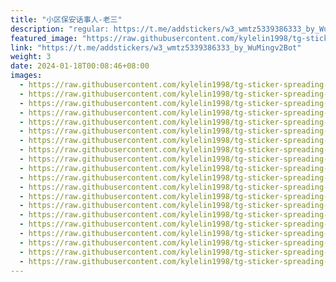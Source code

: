 ```yaml
---
title: "小区保安话事人-老三"
description: "regular: https://t.me/addstickers/w3_wmtz5339386333_by_WuMingv2Bot"
featured_image: "https://raw.githubusercontent.com/kylelin1998/tg-sticker-spreading-worldwide-images/main/img/78fad630-3cde-45fa-83ac-3afdf7f123cc.jpg"
link: "https://t.me/addstickers/w3_wmtz5339386333_by_WuMingv2Bot"
weight: 3
date: 2024-01-18T00:08:46+08:00
images:
  - https://raw.githubusercontent.com/kylelin1998/tg-sticker-spreading-worldwide-images/main/img/78fad630-3cde-45fa-83ac-3afdf7f123cc.jpg
  - https://raw.githubusercontent.com/kylelin1998/tg-sticker-spreading-worldwide-images/main/img/98bc93e8-b6ad-49bb-86c5-e96b0cacc722.jpg
  - https://raw.githubusercontent.com/kylelin1998/tg-sticker-spreading-worldwide-images/main/img/803271a3-cbe9-4c62-8417-02ca3b297424.jpg
  - https://raw.githubusercontent.com/kylelin1998/tg-sticker-spreading-worldwide-images/main/img/d5f095a2-d05d-4d7e-bb3f-b80d37581693.jpg
  - https://raw.githubusercontent.com/kylelin1998/tg-sticker-spreading-worldwide-images/main/img/68185974-d7b7-45bc-9111-89c3b2c20d36.jpg
  - https://raw.githubusercontent.com/kylelin1998/tg-sticker-spreading-worldwide-images/main/img/fdc0475e-05dd-4b77-89b4-a6e72279b8b3.jpg
  - https://raw.githubusercontent.com/kylelin1998/tg-sticker-spreading-worldwide-images/main/img/6c7ce621-9f5d-42c2-981f-c4d2fbd6ee87.jpg
  - https://raw.githubusercontent.com/kylelin1998/tg-sticker-spreading-worldwide-images/main/img/e17eb6a0-5895-4372-af5d-7d6784f776a5.jpg
  - https://raw.githubusercontent.com/kylelin1998/tg-sticker-spreading-worldwide-images/main/img/1ac4f280-582b-4cf8-9fc7-2543fc2aebb7.jpg
  - https://raw.githubusercontent.com/kylelin1998/tg-sticker-spreading-worldwide-images/main/img/cba398ac-366d-4e73-93e1-de49e82240e0.jpg
  - https://raw.githubusercontent.com/kylelin1998/tg-sticker-spreading-worldwide-images/main/img/1e8a58cc-a2ee-4cec-9b90-3aef6e8ddc54.jpg
  - https://raw.githubusercontent.com/kylelin1998/tg-sticker-spreading-worldwide-images/main/img/4384dadb-079f-44d4-8edf-7f3fd17aa590.jpg
  - https://raw.githubusercontent.com/kylelin1998/tg-sticker-spreading-worldwide-images/main/img/9334adc3-9426-489c-93f4-08e1bac40666.jpg
  - https://raw.githubusercontent.com/kylelin1998/tg-sticker-spreading-worldwide-images/main/img/688c6da7-d114-47a5-8b6f-1a409546e8ef.jpg
  - https://raw.githubusercontent.com/kylelin1998/tg-sticker-spreading-worldwide-images/main/img/e2d33e26-5e33-4ff1-bb85-24d4e13387b4.jpg
  - https://raw.githubusercontent.com/kylelin1998/tg-sticker-spreading-worldwide-images/main/img/df7ba7c9-79c6-415c-9873-f2c64c4ad514.jpg
  - https://raw.githubusercontent.com/kylelin1998/tg-sticker-spreading-worldwide-images/main/img/3bf5d818-c354-4ed6-b12e-8def45c14bc3.jpg
  - https://raw.githubusercontent.com/kylelin1998/tg-sticker-spreading-worldwide-images/main/img/91333b42-b334-4a42-a6a5-94b43b66197e.jpg
  - https://raw.githubusercontent.com/kylelin1998/tg-sticker-spreading-worldwide-images/main/img/6cc1aa88-1753-41db-bf9d-8ca32237334a.jpg
  - https://raw.githubusercontent.com/kylelin1998/tg-sticker-spreading-worldwide-images/main/img/69c618cc-0390-4b30-8a65-ffcdcc84c92c.jpg
---
```

